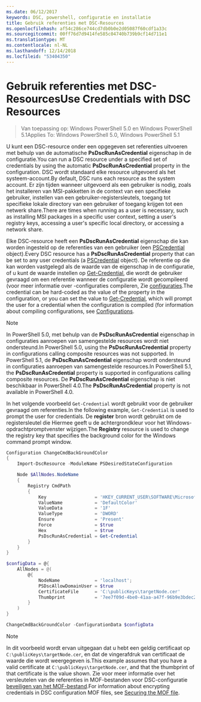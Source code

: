 ```yaml
---
ms.date: 06/12/2017
keywords: DSC, powershell, configuratie en installatie
title: Gebruik referenties met DSC-Resources
ms.openlocfilehash: af54c286ce744cd7db0b0e2d05087f60cdf1a33c
ms.sourcegitcommit: 00ff76d7d9414fe585c04740b739b9cf14d711e1
ms.translationtype: MT
ms.contentlocale: nl-NL
ms.lasthandoff: 12/14/2018
ms.locfileid: "53404350"
---
```

# <a name="use-credentials-with-dsc-resources"></a><span data-ttu-id="9defe-103">Gebruik referenties met DSC-Resources</span><span class="sxs-lookup"><span data-stu-id="9defe-103">Use Credentials with DSC Resources</span></span>

> <span data-ttu-id="9defe-104">Van toepassing op: Windows PowerShell 5.0 en Windows PowerShell 5.1</span><span class="sxs-lookup"><span data-stu-id="9defe-104">Applies To: Windows PowerShell 5.0, Windows PowerShell 5.1</span></span>

<span data-ttu-id="9defe-105">U kunt een DSC-resource onder een opgegeven set referenties uitvoeren met behulp van de automatische **PsDscRunAsCredential** eigenschap in de configuratie.</span><span class="sxs-lookup"><span data-stu-id="9defe-105">You can run a DSC resource under a specified set of credentials by using the automatic **PsDscRunAsCredential** property in the configuration.</span></span>
<span data-ttu-id="9defe-106">DSC wordt standaard elke resource uitgevoerd als het systeem-account.</span><span class="sxs-lookup"><span data-stu-id="9defe-106">By default, DSC runs each resource as the system account.</span></span>
<span data-ttu-id="9defe-107">Er zijn tijden wanneer uitgevoerd als een gebruiker is nodig, zoals het installeren van MSI-pakketten in de context van een specifieke gebruiker, instellen van een gebruiker-registersleutels, toegang tot specifieke lokale directory van een gebruiker of toegang krijgen tot een netwerk share.</span><span class="sxs-lookup"><span data-stu-id="9defe-107">There are times when running as a user is necessary, such as installing MSI packages in a specific user context, setting a user's registry keys, accessing a user's specific local directory, or accessing a network share.</span></span>

<span data-ttu-id="9defe-108">Elke DSC-resource heeft een **PsDscRunAsCredential** eigenschap die kan worden ingesteld op de referenties van een gebruiker (een [PSCredential](/dotnet/api/system.management.automation.pscredential) object).</span><span class="sxs-lookup"><span data-stu-id="9defe-108">Every DSC resource has a **PsDscRunAsCredential** property that can be set to any user credentials (a [PSCredential](/dotnet/api/system.management.automation.pscredential) object).</span></span>
<span data-ttu-id="9defe-109">De referentie op die kan worden vastgelegd als de waarde van de eigenschap in de configuratie, of u kunt de waarde instellen op [Get-Credential](/powershell/module/Microsoft.PowerShell.Security/Get-Credential), die wordt de gebruiker gevraagd om een referentie wanneer de configuratie wordt gecompileerd (voor meer informatie over -configuraties compileren, Zie [configuraties](configurations.md).</span><span class="sxs-lookup"><span data-stu-id="9defe-109">The credential can be hard-coded as the value of the property in the configuration, or you can set the value to [Get-Credential](/powershell/module/Microsoft.PowerShell.Security/Get-Credential), which will prompt the user for a credential when the configuration is compiled (for information about compiling configurations, see [Configurations](configurations.md).</span></span>

> [!NOTE]
> <span data-ttu-id="9defe-110">In PowerShell 5.0, met behulp van de **PsDscRunAsCredential** eigenschap in configuraties aanroepen van samengestelde resources wordt niet ondersteund.</span><span class="sxs-lookup"><span data-stu-id="9defe-110">In PowerShell 5.0, using the **PsDscRunAsCredential** property in configurations calling composite resources was not supported.</span></span>
> <span data-ttu-id="9defe-111">In PowerShell 5.1, de **PsDscRunAsCredential** eigenschap wordt ondersteund in configuraties aanroepen van samengestelde resources.</span><span class="sxs-lookup"><span data-stu-id="9defe-111">In PowerShell 5.1, the **PsDscRunAsCredential** property is supported in configurations calling composite resources.</span></span>
> <span data-ttu-id="9defe-112">De **PsDscRunAsCredential** eigenschap is niet beschikbaar in PowerShell 4.0.</span><span class="sxs-lookup"><span data-stu-id="9defe-112">The **PsDscRunAsCredential** property is not available in PowerShell 4.0.</span></span>

<span data-ttu-id="9defe-113">In het volgende voorbeeld `Get-Credential` wordt gebruikt voor de gebruiker gevraagd om referenties.</span><span class="sxs-lookup"><span data-stu-id="9defe-113">In the following example, `Get-Credential` is used to prompt the user for credentials.</span></span>
<span data-ttu-id="9defe-114">De **register** bron wordt gebruikt om de registersleutel die Hiermee geeft u de achtergrondkleur voor het Windows-opdrachtpromptvenster wijzigen.</span><span class="sxs-lookup"><span data-stu-id="9defe-114">The **Registry** resource is used to change the registry key that specifies the background color for the Windows command prompt window.</span></span>

```powershell
Configuration ChangeCmdBackGroundColor
{
    Import-DscResource -ModuleName PSDesiredStateConfiguration

    Node $AllNodes.NodeName
    {
        Registry CmdPath
        {
            Key                  = 'HKEY_CURRENT_USER\SOFTWARE\Microsoft\Command Processor'
            ValueName            = 'DefaultColor'
            ValueData            = '1F'
            ValueType            = 'DWORD'
            Ensure               = 'Present'
            Force                = $true
            Hex                  = $true
            PsDscRunAsCredential = Get-Credential
        }
    }
}

$configData = @{
    AllNodes = @(
        @{
            NodeName             = 'localhost';
            PSDscAllowDomainUser = $true
            CertificateFile      = 'C:\publicKeys\targetNode.cer'
            Thumbprint           = '7ee7f09d-4be0-41aa-a47f-96b9e3bdec25'
        }
    )
}

ChangeCmdBackGroundColor -ConfigurationData $configData
```

> [!NOTE]
> <span data-ttu-id="9defe-115">In dit voorbeeld wordt ervan uitgegaan dat u hebt een geldig certificaat op `C:\publicKeys\targetNode.cer`, en dat de vingerafdruk van certificaat de waarde die wordt weergegeven is.</span><span class="sxs-lookup"><span data-stu-id="9defe-115">This example assumes that you have a valid certificate at `C:\publicKeys\targetNode.cer`, and that the thumbprint of that certificate is the value shown.</span></span>
> <span data-ttu-id="9defe-116">Zie voor meer informatie over het versleutelen van de referenties in MOF-bestanden voor DSC-configuratie [beveiligen van het MOF-bestand](../pull-server/secureMOF.md).</span><span class="sxs-lookup"><span data-stu-id="9defe-116">For information about encrypting credentials in DSC configuration MOF files, see [Securing the MOF file](../pull-server/secureMOF.md).</span></span>
